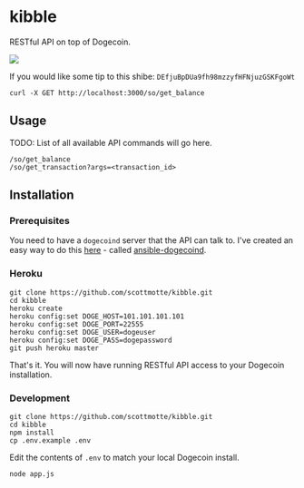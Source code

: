 # kibble

RESTful API on top of Dogecoin.

![](https://raw.github.com/scottmotte/kibble/master/kibble.png)

If you would like some tip to this shibe: `DEfjuBpDUa9fh98mzzyfHFNjuzGSKFgoWt`

```
curl -X GET http://localhost:3000/so/get_balance
```

## Usage

TODO: List of all available API commands will go here.

```
/so/get_balance
/so/get_transaction?args=<transaction_id>
```

## Installation

### Prerequisites

You need to have a `dogecoind` server that the API can talk to. I've created an easy way to do this [here](https://github.com/scottmotte/ansible-dogecoind) - called [ansible-dogecoind](https://github.com/scottmotte/ansible-dogecoind).

### Heroku

```
git clone https://github.com/scottmotte/kibble.git
cd kibble
heroku create
heroku config:set DOGE_HOST=101.101.101.101
heroku config:set DOGE_PORT=22555
heroku config:set DOGE_USER=dogeuser
heroku config:set DOGE_PASS=dogepassword
git push heroku master
```

That's it. You will now have running RESTful API access to your Dogecoin installation.

### Development

```
git clone https://github.com/scottmotte/kibble.git
cd kibble
npm install
cp .env.example .env
```

Edit the contents of `.env` to match your local Dogecoin install.

```
node app.js
```
